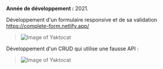 **Année de développement :** 2021.</br>

Développement d'un formulaire responsive et de sa validation https://complete-form.netlify.app/
> ![Image of Yaktocat](https://user-images.githubusercontent.com/77897283/126187463-4af33cb7-403f-4113-abe5-26afa4321058.png)

Développement d'un CRUD qui utilise une fausse API :
> ![Image of Yaktocat](https://user-images.githubusercontent.com/77897283/126187551-d23cef7f-417b-4c30-9d90-e3bcec51ae24.png)
